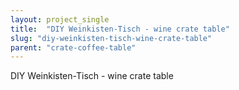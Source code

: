 ```yaml
---
layout: project_single
title:  "DIY Weinkisten-Tisch - wine crate table"
slug: "diy-weinkisten-tisch-wine-crate-table"
parent: "crate-coffee-table"
---
```

DIY Weinkisten-Tisch - wine crate table